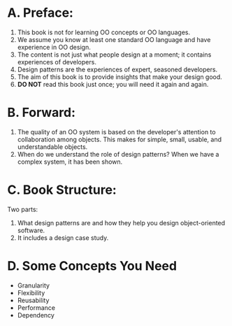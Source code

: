 # A. Preface:
1. This book is not for learning OO concepts or OO languages.
2. We assume you know at least one standard OO language and have experience in OO design.
3. The content is not just what people design at a moment; it contains experiences of developers.
4. Design patterns are the experiences of expert, seasoned developers.
5. The aim of this book is to provide insights that make your design good.
6. **DO NOT** read this book just once; you will need it again and again.

# B. Forward:
1. The quality of an OO system is based on the developer's attention to collaboration among objects. This makes for simple, small, usable, and understandable objects.
2. When do we understand the role of design patterns? When we have a complex system, it has been shown.

# C. Book Structure:
Two parts:
1. What design patterns are and how they help you design object-oriented software.
2. It includes a design case study.

# D. Some Concepts You Need
- Granularity
- Flexibility
- Reusability
- Performance
- Dependency
